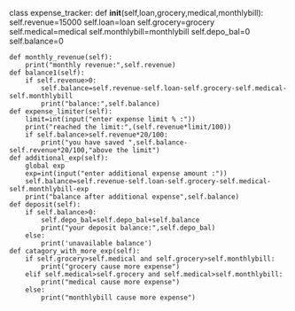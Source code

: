 class expense_tracker:
    def __init__(self,loan,grocery,medical,monthlybill):
        self.revenue=15000
        self.loan=loan 
        self.grocery=grocery
        self.medical=medical
        self.monthlybill=monthlybill
        self.depo_bal=0
        self.balance=0
      
    def monthly_revenue(self):
        print("monthly revenue:",self.revenue)
    def balance1(self):
        if self.revenue>0:
            self.balance=self.revenue-self.loan-self.grocery-self.medical-self.monthlybill
            print("balance:",self.balance)
    def expense_limiter(self):
        limit=int(input("enter expense limit % :"))
        print("reached the limit:",(self.revenue*limit/100))
        if self.balance>self.revenue*20/100:
            print("you have saved ",self.balance-self.revenue*20/100,"above the limit")
    def additional_exp(self):
        global exp
        exp=int(input("enter additional expense amount :"))
        self.balance=self.revenue-self.loan-self.grocery-self.medical-self.monthlybill-exp
        print("balance after additional expense",self.balance)
    def deposit(self):
        if self.balance>0:
            self.depo_bal=self.depo_bal+self.balance
            print("your deposit balance:",self.depo_bal)
        else:
            print('unavailable balance')
    def catagory_with_more_exp(self):
        if self.grocery>self.medical and self.grocery>self.monthlybill:
            print("grocery cause more expense")
        elif self.medical>self.grocery and self.medical>self.monthlybill:
            print("medical cause more expense")
        else:
            print("monthlybill cause more expense")
        

